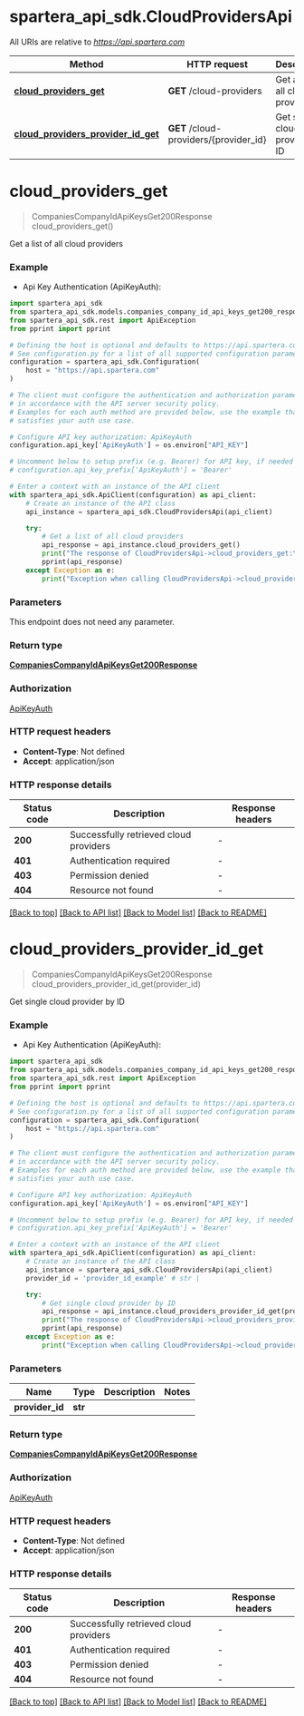 # spartera_api_sdk.CloudProvidersApi

All URIs are relative to *https://api.spartera.com*

Method | HTTP request | Description
------------- | ------------- | -------------
[**cloud_providers_get**](CloudProvidersApi.md#cloud_providers_get) | **GET** /cloud-providers | Get a list of all cloud providers
[**cloud_providers_provider_id_get**](CloudProvidersApi.md#cloud_providers_provider_id_get) | **GET** /cloud-providers/{provider_id} | Get single cloud provider by ID


# **cloud_providers_get**
> CompaniesCompanyIdApiKeysGet200Response cloud_providers_get()

Get a list of all cloud providers

### Example

* Api Key Authentication (ApiKeyAuth):

```python
import spartera_api_sdk
from spartera_api_sdk.models.companies_company_id_api_keys_get200_response import CompaniesCompanyIdApiKeysGet200Response
from spartera_api_sdk.rest import ApiException
from pprint import pprint

# Defining the host is optional and defaults to https://api.spartera.com
# See configuration.py for a list of all supported configuration parameters.
configuration = spartera_api_sdk.Configuration(
    host = "https://api.spartera.com"
)

# The client must configure the authentication and authorization parameters
# in accordance with the API server security policy.
# Examples for each auth method are provided below, use the example that
# satisfies your auth use case.

# Configure API key authorization: ApiKeyAuth
configuration.api_key['ApiKeyAuth'] = os.environ["API_KEY"]

# Uncomment below to setup prefix (e.g. Bearer) for API key, if needed
# configuration.api_key_prefix['ApiKeyAuth'] = 'Bearer'

# Enter a context with an instance of the API client
with spartera_api_sdk.ApiClient(configuration) as api_client:
    # Create an instance of the API class
    api_instance = spartera_api_sdk.CloudProvidersApi(api_client)

    try:
        # Get a list of all cloud providers
        api_response = api_instance.cloud_providers_get()
        print("The response of CloudProvidersApi->cloud_providers_get:\n")
        pprint(api_response)
    except Exception as e:
        print("Exception when calling CloudProvidersApi->cloud_providers_get: %s\n" % e)
```



### Parameters

This endpoint does not need any parameter.

### Return type

[**CompaniesCompanyIdApiKeysGet200Response**](CompaniesCompanyIdApiKeysGet200Response.md)

### Authorization

[ApiKeyAuth](../README.md#ApiKeyAuth)

### HTTP request headers

 - **Content-Type**: Not defined
 - **Accept**: application/json

### HTTP response details

| Status code | Description | Response headers |
|-------------|-------------|------------------|
**200** | Successfully retrieved cloud providers |  -  |
**401** | Authentication required |  -  |
**403** | Permission denied |  -  |
**404** | Resource not found |  -  |

[[Back to top]](#) [[Back to API list]](../README.md#documentation-for-api-endpoints) [[Back to Model list]](../README.md#documentation-for-models) [[Back to README]](../README.md)

# **cloud_providers_provider_id_get**
> CompaniesCompanyIdApiKeysGet200Response cloud_providers_provider_id_get(provider_id)

Get single cloud provider by ID

### Example

* Api Key Authentication (ApiKeyAuth):

```python
import spartera_api_sdk
from spartera_api_sdk.models.companies_company_id_api_keys_get200_response import CompaniesCompanyIdApiKeysGet200Response
from spartera_api_sdk.rest import ApiException
from pprint import pprint

# Defining the host is optional and defaults to https://api.spartera.com
# See configuration.py for a list of all supported configuration parameters.
configuration = spartera_api_sdk.Configuration(
    host = "https://api.spartera.com"
)

# The client must configure the authentication and authorization parameters
# in accordance with the API server security policy.
# Examples for each auth method are provided below, use the example that
# satisfies your auth use case.

# Configure API key authorization: ApiKeyAuth
configuration.api_key['ApiKeyAuth'] = os.environ["API_KEY"]

# Uncomment below to setup prefix (e.g. Bearer) for API key, if needed
# configuration.api_key_prefix['ApiKeyAuth'] = 'Bearer'

# Enter a context with an instance of the API client
with spartera_api_sdk.ApiClient(configuration) as api_client:
    # Create an instance of the API class
    api_instance = spartera_api_sdk.CloudProvidersApi(api_client)
    provider_id = 'provider_id_example' # str | 

    try:
        # Get single cloud provider by ID
        api_response = api_instance.cloud_providers_provider_id_get(provider_id)
        print("The response of CloudProvidersApi->cloud_providers_provider_id_get:\n")
        pprint(api_response)
    except Exception as e:
        print("Exception when calling CloudProvidersApi->cloud_providers_provider_id_get: %s\n" % e)
```



### Parameters


Name | Type | Description  | Notes
------------- | ------------- | ------------- | -------------
 **provider_id** | **str**|  | 

### Return type

[**CompaniesCompanyIdApiKeysGet200Response**](CompaniesCompanyIdApiKeysGet200Response.md)

### Authorization

[ApiKeyAuth](../README.md#ApiKeyAuth)

### HTTP request headers

 - **Content-Type**: Not defined
 - **Accept**: application/json

### HTTP response details

| Status code | Description | Response headers |
|-------------|-------------|------------------|
**200** | Successfully retrieved cloud providers |  -  |
**401** | Authentication required |  -  |
**403** | Permission denied |  -  |
**404** | Resource not found |  -  |

[[Back to top]](#) [[Back to API list]](../README.md#documentation-for-api-endpoints) [[Back to Model list]](../README.md#documentation-for-models) [[Back to README]](../README.md)

